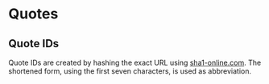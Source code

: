 # Quotes

## Quote IDs

Quote IDs are created by hashing the exact URL using [sha1-online.com](http://www.sha1-online.com/). The shortened form, using the first seven characters, is used as abbreviation.

